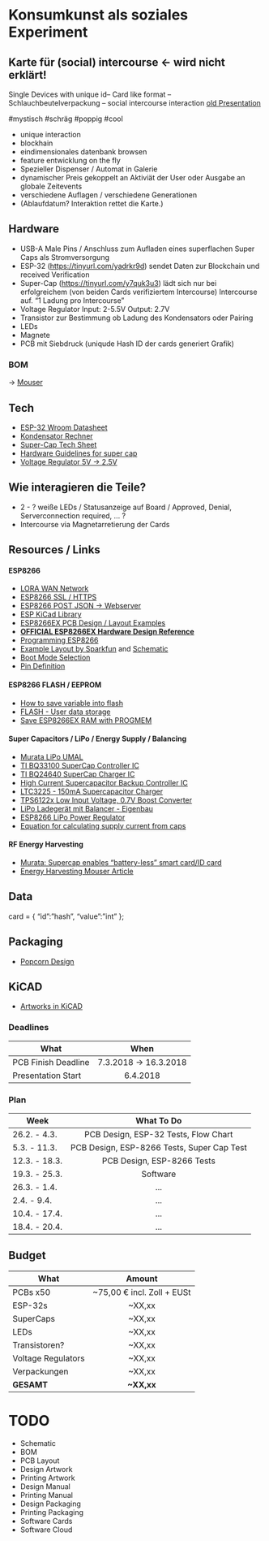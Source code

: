 # Konsumkunst als soziales Experiment

## Karte für (social) intercourse ← wird nicht erklärt!

Single Devices with unique id– Card like format – Schlauchbeutelverpackung – social intercourse interaction
[old Presentation](https://docs.google.com/presentation/d/1cpQ3VtDt5smEuH57AWrwYjjEIkGQ9L3YSArqFy4ICfg/edit#slide=id.g32697ab881_0_8)

#mystisch #schräg #poppig #cool

* unique interaction
* blockhain
* eindimensionales datenbank browsen
* feature entwicklung on the fly
* Spezieller Dispenser / Automat in Galerie
* dynamischer Preis gekoppelt an Aktiviät der User oder Ausgabe an globale Zeitevents
* verschiedene Auflagen / verschiedene Generationen
* (Ablaufdatum? Interaktion rettet die Karte.)

## Hardware

* USB-A Male Pins / Anschluss zum Aufladen eines superflachen Super Caps als Stromversorgung
* ESP-32 (https://tinyurl.com/yadrkr9d) sendet Daten zur Blockchain und received Verification
* Super-Cap (https://tinyurl.com/y7quk3u3) lädt sich nur bei erfolgreichem (von beiden Cards verifiziertem Intercourse) Intercourse auf. “1 Ladung pro Intercourse”
* Voltage Regulator Input: 2-5.5V Output: 2.7V
* Transistor zur Bestimmung ob Ladung des Kondensators oder Pairing
* LEDs
* Magnete
* PCB mit Siebdruck (uniqude Hash ID der cards generiert Grafik)

### BOM

-> [Mouser](https://www.mouser.com/ProjectManager/ProjectDetail.aspx?AccessID=86460eb120)

## Tech
* [ESP-32 Wroom Datasheet](https://www.espressif.com/sites/default/files/documentation/esp-wroom-32_datasheet_en.pdf)
* [Kondensator Rechner](http://www.elektronik-labor.de/OnlineRechner/Kapazitaet.html)
* [Super-Cap Tech Sheet](https://www.mouser.de/ProductDetail/81-DMF3Z5R5H474M3DA0)
* [Hardware Guidelines for super cap](https://www.murata.com/~/media/webrenewal/products/capacitor/edlc/techguide/electrical/edlc_technical_note.pdf)
* [Voltage Regulator 5V -> 2.5V](https://www.mouser.de/ProductDetail/STMicroelectronics/LD1117S25TR?qs=sGAEpiMZZMuXVhsoTePomv6abewqdBmu8)

## Wie interagieren die Teile?

* 2 - ? weiße LEDs / Statusanzeige auf Board / Approved, Denial, Serverconnection required, ... ?
* Intercourse via Magnetarretierung der Cards

## Resources / Links

#### ESP8266

* [LORA WAN Network](https://www.lora-alliance.org/)
* [ESP8266 SSL / HTTPS](https://github.com/arduino-libraries/ArduinoHttpClient/issues/13)
* [ESP8266 POST JSON -> Webserver](https://techtutorialsx.com/2017/01/08/esp8266-posting-json-data-to-a-flask-server-on-the-cloud/)
* [ESP KiCad Library](https://github.com/jdunmire/kicad-ESP8266)
* [ESP8266EX PCB Design / Layout Examples](http://www.liot.io/hardware/design/)
* __[OFFICIAL ESP8266EX Hardware Design Reference](http://akizukidenshi.com/download/ds/espressifsystems/0B-ESP8266__Hardware_User_Guide__EN_v1.1.pdf)__
* [Programming ESP8266](https://hackaday.com/2015/03/18/how-to-directly-program-an-inexpensive-esp8266-wifi-module/)
* [Example Layout by Sparkfun](https://www.sparkfun.com/products/13231) and [Schematic](https://cdn.sparkfun.com/datasheets/Wireless/WiFi/SparkFun_ESP8266_Thing.pdf)
* [Boot Mode Selection](https://github.com/espressif/esptool/wiki/ESP8266-Boot-Mode-Selection)
* [Pin Definition](https://github.com/esp8266/esp8266-wiki/wiki/Pin-definition)

#### ESP8266 FLASH / EEPROM

* [How to save variable into flash](https://github.com/esp8266/Arduino/issues/1537)
* [FLASH - User data storage](https://bbs.espressif.com/viewtopic.php?t=698)
* [Save ESP8266EX RAM with PROGMEM](https://www.espressif.com/sites/default/files/documentation/save_esp8266ex_ram_with_progmem_en.pdf)

#### Super Capacitors / LiPo / Energy Supply / Balancing

* [Murata LiPo UMAL](https://www.murata.com/~/media/webrenewal/products/smallenergydevice/umal24_datasheet.ashx?la=en-us)
* [TI BQ33100 SuperCap Controller IC](http://www.ti.com/product/BQ33100)
* [TI BQ24640 SuperCap Charger IC](http://www.ti.com/product/BQ24640)
* [High Current Supercapacitor Backup Controller IC](http://www.linear.com/product/LTC3350)
* [LTC3225 - 150mA Supercapacitor Charger](http://www.linear.com/product/LTC3225)
* [TPS6122x Low Input Voltage, 0.7V Boost Converter](http://www.ti.com/lit/ds/slvs776b/slvs776b.pdf)
* [LiPo Ladegerät mit Balancer - Eigenbau](https://fpv-community.de/showthread.php?64194-LiPo-Ladeger%E4t-mit-Balancer-Eigenbau)
* [ESP8266 LiPo Power Regulator](https://randomnerdtutorials.com/esp8266-voltage-regulator-lipo-and-li-ion-batteries/)
* [Equation for calculating supply current from caps](https://electronics.stackexchange.com/questions/240329/using-supercapacitor-as-backup-for-mcu)

#### RF Energy Harvesting

* [Murata: Supercap enables “battery-less” smart card/ID card](https://www.murata.com/~/media/webrenewal/products/capacitor/edlc/appsnote/c2m1cxs443e_appnote_smartcard.ashx?la=en-us)
* [Energy Harvesting Mouser Article](https://www.mouser.de/applications/rf_energy_harvesting/)


## Data

card =  {
	“id”:”hash”,
	“value”:”int” };

## Packaging

* [Popcorn Design](https://www.trendhunter.com/trends/microwave-popcorn-bag)

## KiCAD
* [Artworks in KiCAD](https://hackaday.io/project/18508-mr-robot-badge/log/53901-this-is-how-you-do-art-in-kicad)

### Deadlines

| What        | When            |
| ------------- |:-------------:|
| PCB Finish Deadline   | 7.3.2018 -> 16.3.2018    |
| Presentation Start    | 6.4.2018    |

### Plan

| Week        | What To Do  |
| ------------- |:-------------:|
| 26.2. - 4.3.  | PCB Design, ESP-32 Tests, Flow Chart |
| 5.3. - 11.3.  | PCB Design, ESP-8266 Tests, Super Cap Test |
| 12.3. - 18.3. | PCB Design, ESP-8266 Tests |
| 19.3. - 25.3. | Software |
| 26.3. - 1.4.  | ... |
| 2.4. - 9.4.   | ... |
| 10.4. - 17.4. | ... |
| 18.4. - 20.4. | ... |

## Budget

| What        | Amount  |
| ------------- |:-------------:|
| PCBs x50  | ~75,00 € incl. Zoll + EUSt |
| ESP-32s | ~XX,xx |
| SuperCaps | ~XX,xx |
| LEDs | ~XX,xx |
| Transistoren? | ~XX,xx |
| Voltage Regulators | ~XX,xx |
| Verpackungen | ~XX,xx |
| __GESAMT__ | __~XX,xx__ |

# TODO

* Schematic
* BOM
* PCB Layout
* Design Artwork
* Printing Artwork
* Design Manual
* Printing Manual
* Design Packaging
* Printing Packaging
* Software Cards
* Software Cloud

